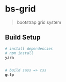 # bs-grid

> bootstrap grid system

## Build Setup

```bash
# install dependencies
# npm install
yarn


# build sass => css
gulp

```
